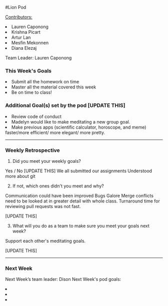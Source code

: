 #Lion Pod

<u>Contributors:</u>


<li>Lauren Caponong
<li>Krishna Picart
<li>Artur Lan
<li>Mesfin Mekonnen
<li>Diana Elezaj

Team Leader: Lauren Caponong


<h3>This Week's Goals</h3>

<li>Submit all the homework on time
<li>Master all the material covered this week
<li>Be on time to class!

<h3>Additional Goal(s) set by the pod [UPDATE THIS]</h3>

<li>Review code of conduct
<li>Madelyn would like to make meditating a new group goal.
<li>Make previous apps (scientific calculator, horoscope, and meme) faster/more efficient/ more elegant/ more pretty.

<hr>

<h3>Weekly Retrospective</h3>

1. Did you meet your weekly goals?

Yes / No [UPDATE THIS] We all submitted our assignments Understood more about git

2. If not, which ones didn't you meet and why?

Communication could have been improved Bugs Galore Merge conflicts need to be looked at in greater detail with whole class. Turnaround time for reviewing pull requests was not fast.

[UPDATE THIS]

3. What will you do as a team to make sure you meet your goals next week?

Support each other's meditating goals.

[UPDATE THIS]

<hr>

<h3>Next Week</h3>

Next Week’s team leader: Dison
Next Week's pod goals:
<li>
<li>
<li>
